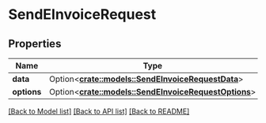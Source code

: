 # SendEInvoiceRequest

## Properties

Name | Type | Description | Notes
------------ | ------------- | ------------- | -------------
**data** | Option<[**crate::models::SendEInvoiceRequestData**](SendEInvoiceRequest_data.md)> |  | [optional]
**options** | Option<[**crate::models::SendEInvoiceRequestOptions**](SendEInvoiceRequest_options.md)> |  | [optional]

[[Back to Model list]](../README.md#documentation-for-models) [[Back to API list]](../README.md#documentation-for-api-endpoints) [[Back to README]](../README.md)


